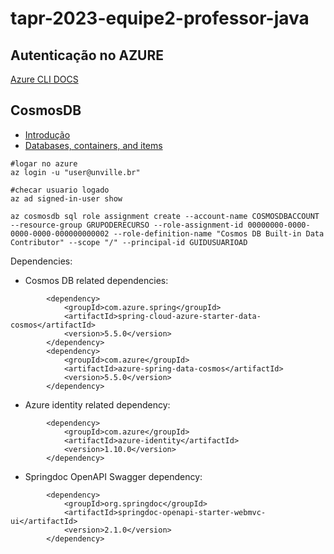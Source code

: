 # tapr-2023-equipe2-professor-java

## Autenticação no AZURE
[Azure CLI DOCS](https://learn.microsoft.com/en-us/cli/azure/install-azure-cli-linux?pivots=apt)
## CosmosDB
- [Introdução](https://learn.microsoft.com/en-us/azure/cosmos-db/introduction)
- [Databases, containers, and items](https://learn.microsoft.com/en-us/azure/cosmos-db/resource-model)

```properties
#logar no azure
az login -u "user@unville.br"

#checar usuario logado
az ad signed-in-user show

az cosmosdb sql role assignment create --account-name COSMOSDBACCOUNT --resource-group GRUPODERECURSO --role-assignment-id 00000000-0000-0000-0000-000000000002 --role-definition-name "Cosmos DB Built-in Data Contributor" --scope "/" --principal-id GUIDUSUARIOAD
```

Dependencies:
- Cosmos DB related dependencies:
```properties
		<dependency>
			<groupId>com.azure.spring</groupId>
			<artifactId>spring-cloud-azure-starter-data-cosmos</artifactId>
			<version>5.5.0</version>
		</dependency>
		<dependency>
			<groupId>com.azure</groupId>
			<artifactId>azure-spring-data-cosmos</artifactId>
			<version>5.5.0</version>
		</dependency>
```
- Azure identity related dependency:
```properties
		<dependency>
			<groupId>com.azure</groupId>
			<artifactId>azure-identity</artifactId>
			<version>1.10.0</version>
		</dependency>
```
- Springdoc OpenAPI Swagger dependency:
```properties
		<dependency>
			<groupId>org.springdoc</groupId>
			<artifactId>springdoc-openapi-starter-webmvc-ui</artifactId>
			<version>2.1.0</version>
		</dependency>
```